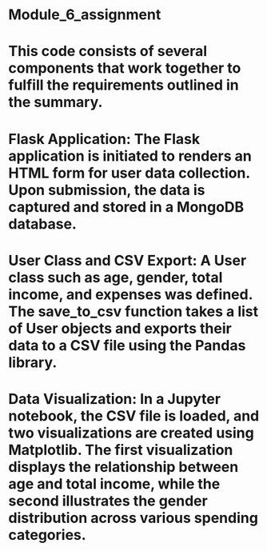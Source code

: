 # Module_6_assignment
# This code consists of several components that work together to fulfill the requirements outlined in the summary.

# Flask Application: The Flask application is initiated to renders an HTML form for user data collection. Upon submission, the data is captured and stored in a MongoDB database. 

# User Class and CSV Export: A User class such as age, gender, total income, and expenses was defined. The save_to_csv function takes a list of User objects and exports their data to a CSV file using the Pandas library. 

# Data Visualization: In a Jupyter notebook, the CSV file is loaded, and two visualizations are created using Matplotlib. The first visualization displays the relationship between age and total income, while the second illustrates the gender distribution across various spending categories.
